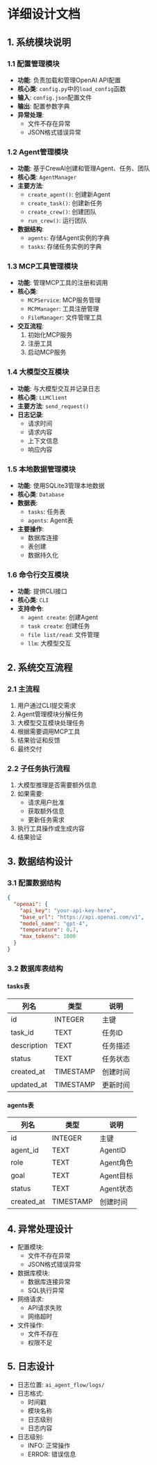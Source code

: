 # 详细设计文档

## 1. 系统模块说明

### 1.1 配置管理模块
- **功能**: 负责加载和管理OpenAI API配置
- **核心类**: `config.py`中的`load_config`函数
- **输入**: `config.json`配置文件
- **输出**: 配置参数字典
- **异常处理**: 
  - 文件不存在异常
  - JSON格式错误异常

### 1.2 Agent管理模块
- **功能**: 基于CrewAI创建和管理Agent、任务、团队
- **核心类**: `AgentManager`
- **主要方法**:
  - `create_agent()`: 创建新Agent
  - `create_task()`: 创建新任务
  - `create_crew()`: 创建团队
  - `run_crew()`: 运行团队
- **数据结构**:
  - `agents`: 存储Agent实例的字典
  - `tasks`: 存储任务实例的字典

### 1.3 MCP工具管理模块
- **功能**: 管理MCP工具的注册和调用
- **核心类**: 
  - `MCPService`: MCP服务管理
  - `MCPManager`: 工具注册管理
  - `FileManager`: 文件管理工具
- **交互流程**:
  1. 初始化MCP服务
  2. 注册工具
  3. 启动MCP服务

### 1.4 大模型交互模块
- **功能**: 与大模型交互并记录日志
- **核心类**: `LLMClient`
- **主要方法**: `send_request()`
- **日志记录**:
  - 请求时间
  - 请求内容
  - 上下文信息
  - 响应内容

### 1.5 本地数据管理模块
- **功能**: 使用SQLite3管理本地数据
- **核心类**: `Database`
- **数据表**:
  - `tasks`: 任务表
  - `agents`: Agent表
- **主要操作**:
  - 数据库连接
  - 表创建
  - 数据持久化

### 1.6 命令行交互模块
- **功能**: 提供CLI接口
- **核心类**: `CLI`
- **支持命令**:
  - `agent create`: 创建Agent
  - `task create`: 创建任务
  - `file list/read`: 文件管理
  - `llm`: 大模型交互

## 2. 系统交互流程

### 2.1 主流程
1. 用户通过CLI提交需求
2. Agent管理模块分解任务
3. 大模型交互模块处理任务
4. 根据需要调用MCP工具
5. 结果验证和反馈
6. 最终交付

### 2.2 子任务执行流程
1. 大模型推理是否需要额外信息
2. 如果需要:
   - 请求用户批准
   - 获取额外信息
   - 更新任务需求
3. 执行工具操作或生成内容
4. 结果验证

## 3. 数据结构设计

### 3.1 配置数据结构
```json
{
  "openai": {
    "api_key": "your-api-key-here",
    "base_url": "https://api.openai.com/v1",
    "model_name": "gpt-4",
    "temperature": 0.7,
    "max_tokens": 1000
  }
}
```

### 3.2 数据库表结构

#### tasks表
| 列名         | 类型         | 说明           |
|--------------|--------------|----------------|
| id           | INTEGER      | 主键           |
| task_id      | TEXT         | 任务ID         |
| description  | TEXT         | 任务描述       |
| status       | TEXT         | 任务状态       |
| created_at   | TIMESTAMP    | 创建时间       |
| updated_at   | TIMESTAMP    | 更新时间       |

#### agents表
| 列名         | 类型         | 说明           |
|--------------|--------------|----------------|
| id           | INTEGER      | 主键           |
| agent_id     | TEXT         | AgentID        |
| role         | TEXT         | Agent角色      |
| goal         | TEXT         | Agent目标      |
| status       | TEXT         | Agent状态      |
| created_at   | TIMESTAMP    | 创建时间       |

## 4. 异常处理设计
- 配置模块: 
  - 文件不存在异常
  - JSON格式错误异常
- 数据库模块:
  - 数据库连接异常
  - SQL执行异常
- 网络请求:
  - API请求失败
  - 网络超时
- 文件操作:
  - 文件不存在
  - 权限不足

## 5. 日志设计
- 日志位置: `ai_agent_flow/logs/`
- 日志格式: 
  - 时间戳
  - 模块名称
  - 日志级别
  - 日志内容
- 日志级别:
  - INFO: 正常操作
  - ERROR: 错误信息